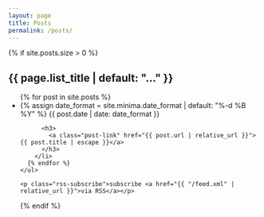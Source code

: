 ```yaml
---
layout: page
title: Posts
permalink: /posts/
---
```


<div class="home">

  {% if site.posts.size > 0 %}
  <h2 class="post-list-heading">{{ page.list_title | default: "..." }}</h2>
    <ul class="post-list">
      {% for post in site.posts %}
        <li>
          {% assign date_format = site.minima.date_format | default: "%-d %B %Y" %}
          <span class="post-meta">{{ post.date | date: date_format }}</span>

          <h3>
            <a class="post-link" href="{{ post.url | relative_url }}">{{ post.title | escape }}</a>
          </h3>
        </li>
      {% endfor %}
    </ul>

    <p class="rss-subscribe">subscribe <a href="{{ "/feed.xml" | relative_url }}">via RSS</a></p>
  {% endif %}

</div>
